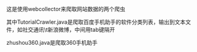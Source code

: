 这是使用webcollector来爬取网站数据的两个爬虫

其中TutorialCrawler.java是爬取百度手机助手的软件分类列表，输出到文本文件，如社交通讯\t新浪微博，中间用tab键隔开

zhushou360.java是爬取360手机助手
